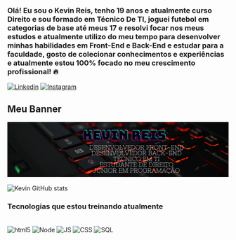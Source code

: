 ### Olá! Eu sou o Kevin Reis, tenho 19 anos e atualmente curso Direito e sou formado em Técnico De TI, joguei futebol em categorias de base até meus 17 e resolvi focar nos meus estudos e atualmente utilizo do meu tempo para desenvolver minhas habilidades em Front-End e Back-End e estudar para a faculdade, gosto de colecionar conhecimentos e experiências e atualmente estou 100% focado no meu crescimento profissional! 🔥


[![Linkedin](https://img.shields.io/badge/LinkedIn-0077B5?style=for-the-badge&logo=linkedin&logoColor=white)](https://www.linkedin.com/in/kevinreis22/)
[![Instagram](https://img.shields.io/badge/Instagram-E4405F?style=for-the-badge&logo=instagram&logoColor=white)](https://www.instagram.com/kevinreis_03)

## Meu Banner
<img src="https://github.com/KevinReis/KevinReis/blob/main/Mybanner.png">


![Kevin GitHub stats](https://github-readme-stats.vercel.app/api?username=KevinReis&show_icons=true&theme=onedark&hide=prs,issues,contribs)

### Tecnologias que estou treinando atualmente 

<div style="display: inline_block"><br/>
<img align="center" alt="html5" src="https://img.shields.io/badge/HTML5-E34F26?style=for-the-badge&logo=html5&logoColor=white"/>
<img align="center" alt="Node" src="https://img.shields.io/badge/Node.js-43853D?style=for-the-badge&logo=node.js&logoColor=white"/>
<img align="center" alt="JS" src="https://img.shields.io/badge/JavaScript-F7DF1E?style=for-the-badge&logo=javascript&logoColor=black"/>
<img align="center" alt="CSS" src="https://img.shields.io/badge/CSS3-1572B6?style=for-the-badge&logo=css3&logoColor=white"/>
<img align="center" alt="SQL" src="https://img.shields.io/badge/MySQL-00000F?style=for-the-badge&logo=mysql&logoColor=white"/>
</div> <br>





